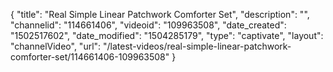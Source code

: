 {
    "title": "Real Simple Linear Patchwork Comforter Set",
    "description": "",
    "channelid": "114661406",
    "videoid": "109963508",
    "date_created": "1502517602",
    "date_modified": "1504285179",
    "type": "captivate",
    "layout": "channelVideo",
    "url": "\/latest-videos\/real-simple-linear-patchwork-comforter-set\/114661406-109963508"
}